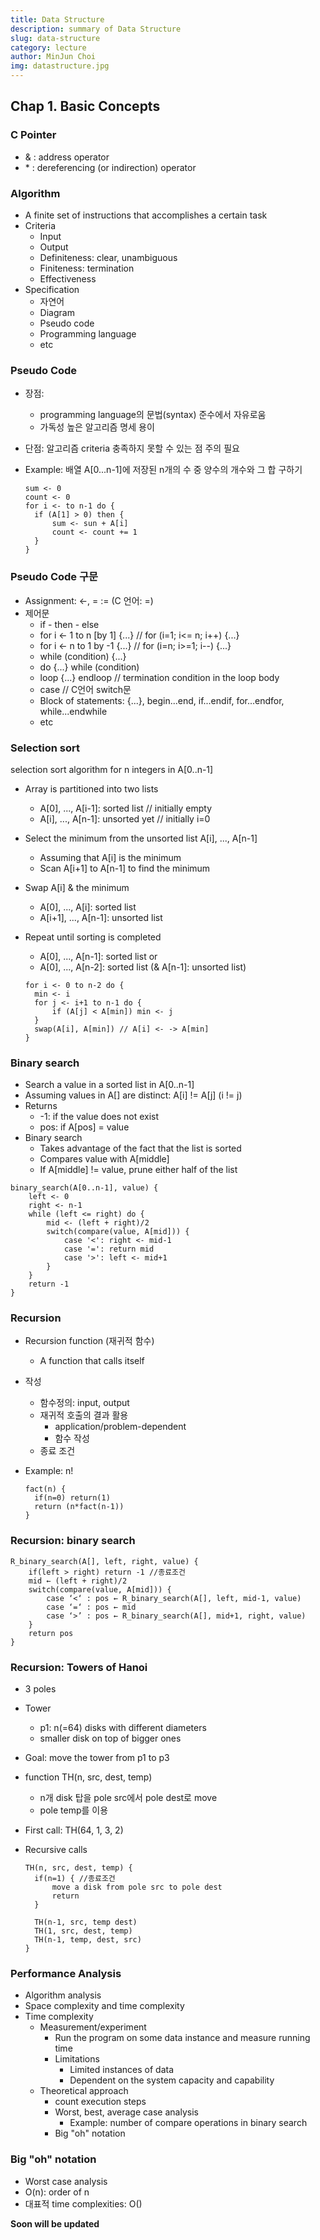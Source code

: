 ```yaml
---
title: Data Structure
description: summary of Data Structure
slug: data-structure
category: lecture
author: MinJun Choi
img: datastructure.jpg
---
```


## Chap 1. Basic Concepts
### C Pointer
* & : address operator
* \* : dereferencing (or indirection) operator



### Algorithm

* A finite set of instructions that accomplishes a certain task
* Criteria
  * Input
  * Output
  * Definiteness: clear, unambiguous
  * Finiteness: termination
  * Effectiveness
* Specification
  * 자연어
  * Diagram
  * Pseudo code
  * Programming language
  * etc



### Pseudo Code

* 장점:
  * programming language의 문법(syntax) 준수에서 자유로움
  * 가독성 높은 알고리즘 명세 용이
* 단점: 알고리즘 criteria 충족하지 못할 수 있는 점 주의 필요
* Example: 배열 A[0...n-1]에 저장된 n개의 수 중 양수의 개수와 그 합 구하기

  ```pseudocode
  sum <- 0
  count <- 0
  for i <- to n-1 do {
  	if (A[1] > 0) then {
  		sum <- sun + A[i]
  		count <- count += 1
  	}
  }
  ```



### Pseudo Code 구문

* Assignment: <-, = := (C 언어: =)
* 제어문
  * if - then - else
  * for i <- 1 to n [by 1] {...} // for (i=1; i<= n; i++) {...}
  * for i <- n to 1 by -1 {...} // for (i=n; i>=1; i--) {...}
  * while (condition) {...}
  * do {...} while (condition)
  * loop {...} endloop // termination condition in the loop body
  * case // C언어 switch문
  * Block of statements: {...}, begin...end, if...endif, for...endfor, while...endwhile
  * etc



### Selection sort 

selection sort algorithm for n integers in A[0..n-1]

* Array is partitioned into two lists

  * A[0], ..., A[i-1]: sorted list // initially empty
  * A[i], ..., A[n-1]: unsorted yet // initially i=0

* Select the minimum from the unsorted list A[i], ..., A[n-1]

  * Assuming that A[i] is the minimum
  * Scan A[i+1] to A[n-1] to find the minimum

* Swap A[i] & the minimum

  * A[0], ..., A[i]: sorted list
  * A[i+1], ..., A[n-1]: unsorted list

* Repeat until sorting is completed

  * A[0], ..., A[n-1]: sorted list or
  * A[0], ..., A[n-2]: sorted list (& A[n-1]: unsorted list)

  ```pseudocode
  for i <- 0 to n-2 do {
  	min <- i
  	for j <- i+1 to n-1 do {
  		if (A[j] < A[min]) min <- j
  	}
  	swap(A[i], A[min]) // A[i] <- -> A[min]
  }
  ```

  

### Binary search

* Search a value in a sorted list in A[0..n-1]
* Assuming values in A[] are distinct: A[i] != A[j] (i != j)
* Returns
  * -1: if the value does not exist
  * pos: if A[pos] = value
* Binary search
  * Takes advantage of the fact that the list is sorted
  * Compares value with A[middle]
  * If A[middle] != value, prune either half of the list

```pseudocode
binary_search(A[0..n-1], value) {
	left <- 0
	right <- n-1
	while (left <= right) do {
		mid <- (left + right)/2
		switch(compare(value, A[mid])) {
			case '<': right <- mid-1
			case '=': return mid
			case '>': left <- mid+1
		}
	}
	return -1
}
```



### Recursion

* Recursion function (재귀적 함수)

  * A function that calls itself

* 작성

  * 함수정의: input, output
  * 재귀적 호출의 결과 활용
    * application/problem-dependent
    * 함수 작성
  * 종료 조건

* Example: n!

  ```pseudocode
  fact(n) {
  	if(n=0) return(1)
  	return (n*fact(n-1))
  }
  ```

  

### Recursion: binary search

```pseudocode
R_binary_search(A[], left, right, value) {
	if(left > right) return -1 //종료조건
	mid ← (left + right)/2
	switch(compare(value, A[mid])) {
		case ‘<‘ : pos ← R_binary_search(A[], left, mid-1, value) 
		case ‘=‘ : pos ← mid
		case ‘>’ : pos ← R_binary_search(A[], mid+1, right, value) 
	} 
	return pos
}
```



### Recursion: Towers of Hanoi

* 3 poles

* Tower

  * p1: n(=64) disks with different diameters
  * smaller disk on top of bigger ones

* Goal: move the tower from p1 to p3

* function TH(n, src, dest, temp)

  * n개 disk 탑을 pole src에서 pole dest로 move
  * pole temp를 이용

* First call: TH(64, 1, 3, 2)

* Recursive calls

  ```pseudocode
  TH(n, src, dest, temp) {
  	if(n=1) { //종료조건
  		move a disk from pole src to pole dest
  		return
  	}
  
  	TH(n-1, src, temp dest)
  	TH(1, src, dest, temp)
  	TH(n-1, temp, dest, src)
  }
  ```



### Performance Analysis

* Algorithm analysis
* Space complexity and time complexity
* Time complexity
  * Measurement/experiment
    * Run the program on some data instance and measure running time
    * Limitations
      * Limited instances of data
      * Dependent on the system capacity and capability
  * Theoretical approach
    * count execution steps
    * Worst, best, average case analysis
      * Example: number of compare operations in binary search
    * Big "oh" notation



### Big "oh" notation

* Worst case analysis
* O(n): order of n
* 대표적 time complexities: O()


__Soon will be updated__
